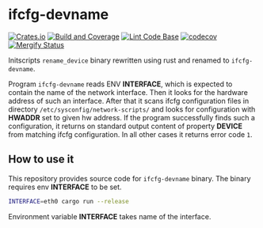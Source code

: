 # ifcfg-devname

[![Crates.io][crates-status]][crates] [![Build and Coverage][build-status]][build] [![Lint Code Base][lint-status]][lint] [![codecov][coverage-status]][coverage] [![Mergify Status][mergify-status]][mergify]

[crates]: https://crates.io/crates/ifcfg-devname
[crates-status]: https://img.shields.io/crates/v/ifcfg-devname.svg

[build]: https://github.com/fedora-sysv/ifcfg-devname/actions/workflows/rust.yml
[build-status]: https://github.com/fedora-sysv/ifcfg-devname/actions/workflows/rust.yml/badge.svg

[lint]: https://github.com/fedora-sysv/ifcfg-devname/actions/workflows/linter.yml
[lint-status]: https://github.com/fedora-sysv/ifcfg-devname/actions/workflows/linter.yml/badge.svg

[coverage]: https://codecov.io/gh/fedora-sysv/ifcfg-devname
[coverage-status]: https://codecov.io/gh/fedora-sysv/ifcfg-devname/branch/main/graph/badge.svg

[mergify]: https://mergify.com
[mergify-status]: https://img.shields.io/endpoint.svg?url=https://api.mergify.com/v1/badges/fedora-sysv/ifcfg-devname&style=flat

Initscripts `rename_device` binary rewritten using rust and renamed to `ifcfg-devname`.

Program `ifcfg-devname` reads ENV **INTERFACE**, which is expected to contain the name of the network interface. Then it looks for the hardware address of such an interface. After that it scans ifcfg configuration files in directory `/etc/sysconfig/network-scripts/` and looks for configuration with **HWADDR** set to given hw address. If the program successfully finds such a configuration, it returns on standard output content of property **DEVICE** from matching ifcfg configuration. In all other cases it returns error code `1`.

## How to use it

This repository provides source code for `ifcfg-devname` binary. The binary requires env **INTERFACE** to be set.

```sh
INTERFACE=eth0 cargo run --release
```

Environment variable **INTERFACE** takes name of the interface.
